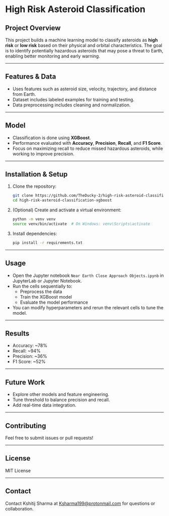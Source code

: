 # High Risk Asteroid Classification

## Project Overview
This project builds a machine learning model to classify asteroids as **high risk** or **low risk** based on their physical and orbital characteristics. The goal is to identify potentially hazardous asteroids that may pose a threat to Earth, enabling better monitoring and early warning.

---

## Features & Data
- Uses features such as asteroid size, velocity, trajectory, and distance from Earth.
- Dataset includes labeled examples for training and testing.
- Data preprocessing includes cleaning and normalization.

---

## Model
- Classification is done using **XGBoost**.
- Performance evaluated with **Accuracy**, **Precision**, **Recall**, and **F1 Score**.
- Focus on maximizing recall to reduce missed hazardous asteroids, while working to improve precision.

---

## Installation & Setup
1. Clone the repository:
    ```bash
    git clone https://github.com/TheDucky-2/high-risk-asteroid-classification-xgboost.git
    cd high-risk-asteroid-classification-xgboost
    ```
2. (Optional) Create and activate a virtual environment:
    ```bash
    python -m venv venv
    source venv/bin/activate  # On Windows: venv\Scripts\activate
    ```
3. Install dependencies:
    ```bash
    pip install -r requirements.txt
    ```

---

## Usage
- Open the Jupyter notebook `Near Earth Close Approach Objects.ipynb` in JupyterLab or Jupyter Notebook.
- Run the cells sequentially to:
  - Preprocess the data
  - Train the XGBoost model
  - Evaluate the model performance
- You can modify hyperparameters and rerun the relevant cells to tune the model.


---

## Results
- Accuracy: ~78%
- Recall: ~94%
- Precision: ~36%
- F1 Score: ~52%

---

## Future Work
- Explore other models and feature engineering.
- Tune threshold to balance precision and recall.
- Add real-time data integration.

---

## Contributing
Feel free to submit issues or pull requests!

---

## License
MIT License

---

## Contact
Contact Kshitij Sharma at Ksharma199@protonmail.com for questions or collaboration.

